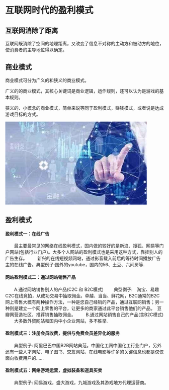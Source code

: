 # 互联网时代的盈利模式
## 互联网消除了距离
互联网既消除了空间的地理距离，又改变了信息不对称的主动方和被动方的地位，使消费者的主导地位得以确定。

## 商业模式
商业模式可分为广义的和狭义的商业模式。

广义的的商业模式，其核心关键词是商业逻辑，运作规则，还可以认为是游戏的基本规则。 

狭义的、小概念的商业模式，简单来说等同于盈利模式，赚钱模式，或者说是达成游戏目标的方式。

![](images\lab12\2.jpg) 

## 盈利模式
#### 盈利模式一：在线广告  
　　最主要最常见的网络在线盈利模式，国内做的较好的是新浪、搜狐、网易等门户网站(包括行业门户)。大多个人网站的盈利模式也是采用这种方式，靠挂别人的广告生存。
　　新兴的在线短视频网站，通过影音载入前后的等待时间播放广告主的在线广告。典型例子:国外的youtube，国内的56、土豆、六间房等.

#### 网站盈利模式二：通过网站销售产品  
　　A.通过网站销售别人的产品(C2C 和 B2C模式)
　　典型例子:　淘宝、易趣 C2C在线竞拍，从成功交易中抽取佣金。卓越、当当、鲜花网，B2C通常的B2C网上零售大概有两种操作方法，一种是您自己经销的产品，通过互联网销售；另一种则是建立一个网上零售的平台，让更多的商家通过此平台销售他们的产品。　豆瓣网营造社区，推荐销售抽取佣金。
　　B.通过网站销售自己的产品(含B2C模式)
　　大多数外贸网站和国内中小企业网站，多不胜举.

#### 盈利模式三：注册会员收费，提供与免费会员差异化的服务  
　　典型例子: 阿里巴巴中国B2B网站典范。中国化工网中国化工行业门户，另外还有一些人才网站、电子图书、交友网站、在线电影等许多的关键信息也都是仅仅面向收费用户的……  

#### 盈利模式五：网络游戏运营，虚拟装备和道具买卖  
　　典型例子: 网易游戏，盛大游戏，九城游戏及其游戏地方代理运营商。

